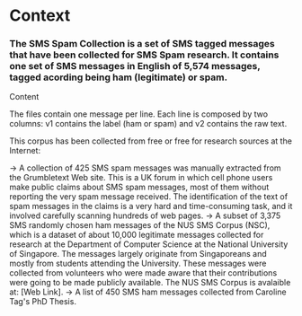 <h1>Context</h1>

<h3>The SMS Spam Collection is a set of SMS tagged messages that have been collected for SMS Spam research. It contains one set of SMS messages in English of 5,574 messages, tagged acording being ham (legitimate) or spam.</h3>

</h1>Content</h1>

The files contain one message per line. Each line is composed by two columns: v1 contains the label (ham or spam) and v2 contains the raw text.

This corpus has been collected from free or free for research sources at the Internet:

-> A collection of 425 SMS spam messages was manually extracted from the Grumbletext Web site. 
    This is a UK forum in which cell phone users make public claims about SMS spam messages, most of them without reporting the very spam message received. 
    The identification of the text of spam messages in the claims is a very hard and time-consuming task, and it involved carefully scanning hundreds of web pages.
-> A subset of 3,375 SMS randomly chosen ham messages of the NUS SMS Corpus (NSC), which is a dataset of about 10,000 legitimate messages collected for research at the Department of Computer Science at the National University of Singapore. 
    The messages largely originate from Singaporeans and mostly from students attending the University. 
    These messages were collected from volunteers who were made aware that their contributions were going to be made publicly available. 
    The NUS SMS Corpus is avalaible at: [Web Link]. 
-> A list of 450 SMS ham messages collected from Caroline Tag's PhD Thesis.
